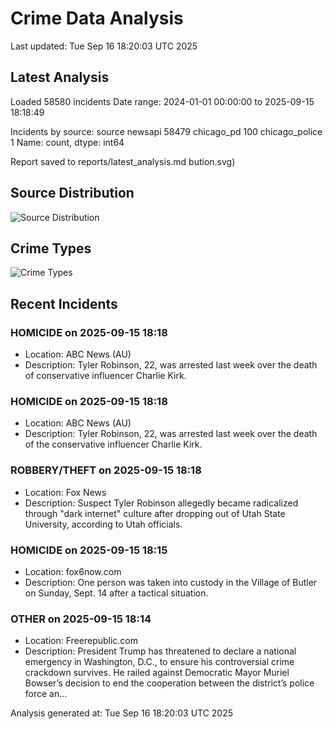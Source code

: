 # Crime Data Analysis
Last updated: Tue Sep 16 18:20:03 UTC 2025

## Latest Analysis

Loaded 58580 incidents
Date range: 2024-01-01 00:00:00 to 2025-09-15 18:18:49

Incidents by source:
source
newsapi           58479
chicago_pd          100
chicago_police        1
Name: count, dtype: int64

Report saved to reports/latest_analysis.md
bution.svg)

## Source Distribution
![Source Distribution](images/source_distribution.svg)

## Crime Types
![Crime Types](images/crime_types.svg)

## Recent Incidents

### HOMICIDE on 2025-09-15 18:18
- Location: ABC News (AU)
- Description: Tyler Robinson, 22, was arrested last week over the death of conservative influencer Charlie Kirk.


### HOMICIDE on 2025-09-15 18:18
- Location: ABC News (AU)
- Description: Tyler Robinson, 22, was arrested last week over the death of the conservative influencer Charlie Kirk.


### ROBBERY/THEFT on 2025-09-15 18:18
- Location: Fox News
- Description: Suspect Tyler Robinson allegedly became radicalized through "dark internet" culture after dropping out of Utah State University, according to Utah officials.


### HOMICIDE on 2025-09-15 18:15
- Location: fox6now.com
- Description: One person was taken into custody in the Village of Butler on Sunday, Sept. 14 after a tactical situation.


### OTHER on 2025-09-15 18:14
- Location: Freerepublic.com
- Description: President Trump has threatened to declare a national emergency in Washington, D.C., to ensure his controversial crime crackdown survives. He railed against Democratic Mayor Muriel Bowser’s decision to end the cooperation between the district’s police force an…

Analysis generated at: Tue Sep 16 18:20:03 UTC 2025
